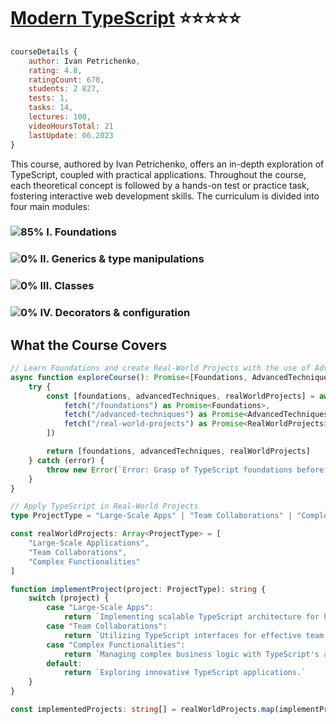 # [Modern TypeScript](https://www.udemy.com/course/modern_typescript/) :star::star::star::star::star:

```javascript
courseDetails {
    author: Ivan Petrichenko,
    rating: 4.8,    
    ratingCount: 670,
    students: 2 827,
    tests: 1,
    tasks: 14,
    lectures: 100,
    videoHoursTotal: 21
    lastUpdate: 06.2023
}
```
This course, authored by Ivan Petrichenko, offers an in-depth exploration of TypeScript, coupled with practical applications. Throughout the course, each theoretical concept is followed by a hands-on test or practice task, fostering interactive web development skills. The curriculum is divided into four main modules:

### ![85%](https://geps.dev/progress/85) I. Foundations 

### ![0%](https://geps.dev/progress/0) II. Generics & type manipulations

### ![0%](https://geps.dev/progress/0) III. Classes

### ![0%](https://geps.dev/progress/0) IV. Decorators & configuration

## What the Course Covers

```typescript
// Learn Foundations and create Real-World Projects with the use of Advanced Techniques
async function exploreCourse(): Promise<[Foundations, AdvancedTechniques, RealWorldProjects]> {
    try {
        const [foundations, advancedTechniques, realWorldProjects] = await Promise.all([
            fetch("/foundations") as Promise<Foundations>,
            fetch("/advanced-techniques") as Promise<AdvancedTechniques>,
            fetch("/real-world-projects") as Promise<RealWorldProjects>
        ])

        return [foundations, advancedTechniques, realWorldProjects]
    } catch (error) {
        throw new Error(`Error: Grasp of TypeScript foundations before advancing further`)
    }
}

// Apply TypeScript in Real-World Projects
type ProjectType = "Large-Scale Apps" | "Team Collaborations" | "Complex Functionalities"

const realWorldProjects: Array<ProjectType> = [
    "Large-Scale Applications", 
    "Team Collaborations", 
    "Complex Functionalities"
]

function implementProject(project: ProjectType): string {
    switch (project) {
        case "Large-Scale Apps":
            return `Implementing scalable TypeScript architecture for high-traffic apps.`
        case "Team Collaborations":
            return `Utilizing TypeScript interfaces for effective team collaboration.`
        case "Complex Functionalities":
            return `Managing complex business logic with TypeScript's advanced type system.`
        default:
            return `Exploring innovative TypeScript applications.`
    }
}

const implementedProjects: string[] = realWorldProjects.map(implementProject)
```
